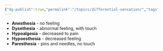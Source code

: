 ```yaml
---
{"dg-publish":true,"permalink":"/topics/differential-sensation/","tags":["DD"],"created":"2023-05-27T15:27:46.000-07:00","updated":"2023-05-27T15:28:49.000-07:00"}
---
```



- **Anesthesia** - no feeling
- **Dysethesia** - abnormal feeling, with touch
- **Hypoalgesia** - decreased to pain
- **Hypoesthesia** - decreased feeling
- **Paresthesia** - pins and needles, no touch